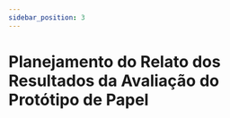 ```yaml
---
sidebar_position: 3
---
```


# Planejamento do Relato dos Resultados da Avaliação do Protótipo de Papel